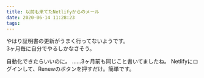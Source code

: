 ```yaml
---
title: 以前も来てたNetlifyからのメール
date: 2020-06-14 11:28:23
tags:
---
```

やはり証明書の更新がうまく行ってないようです。  
3ヶ月毎に自分でやるしかなさそう。

自動化できたらいいのに。
……3ヶ月前も同じこと書いてましたね。
Netlifyにログインして、Renewのボタンを押すだけ。簡単です。